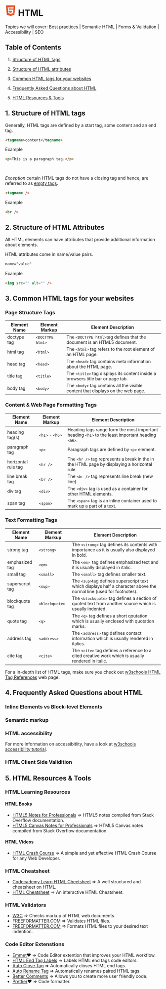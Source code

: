 <h1><img alt="HTML5" width="35px" src="https://raw.githubusercontent.com/devicons/devicon/2ae2a900d2f041da66e950e4d48052658d850630/icons/html5/html5-original.svg" /> HTML</h1>

Topics we will cover: Best practices | Semantic HTML | Forms & Validation | Accessibility | SEO

## Table of Contents
1. [Structure of HTML tags](#structure-of-html-tags)

2. [Structure of HTML attributes](#structure-of-html-attributes)

3. [Common HTML tags for your websites](common-html-tags-for-your-websites)

4. [Frequently Asked Questions about HTML]()

5. [HTML Resources & Tools](#html-resources--tools)

## 1. Structure of HTML tags
Generally, HTML tags are defined by a start tag, some content and an end tag.
```html
<tagname>content</tagname>
```
Example
```html
<p>This is a paragraph tag.</p>
```
<br />

*Exception* certain HTML tags do not have a closing tag and hence, are referred to as [empty tags](https://developer.mozilla.org/en-US/docs/Learn/Getting_started_with_the_web/HTML_basics).
```html
<tagname />
```
Example 
```html
<br />
```

## 2. Structure of HTML Attributes
All HTML elements can have attributes that provide additional information about elements.

HTML attributes come in name/value pairs.
```html
name="value"
```
Example
```html
<img src="" alt="" />
```

## 3. Common HTML tags for your websites

### Page Structure Tags

|Element Name|Element Markup|Element Description|
|---|---|---|
|doctype tag|`<DOCTYPE html>`|The `<DOCTYPE html>`tag defines that the document is an HTML5 document.|
|html tag|`<html>`|The `<html>` tag refers to the root element of an HTML page.|
|head tag|`<head>`|The `<head>` tag contains meta information about the HTML page.|
|title tag|`<title>`|The `<title>` tag displays its content inside a browsers title bar or page tab.|
|body tag|`<body>`|The `<body>` tag contains all the visible content that displays on the web page.|

### Content & Web Page Formatting Tags

|Element Name|Element Markup|Element Description|
|---|---|---|
|heading tag(s)|`<h1>` - `<h6>`|Heading tags range form the most important heading `<h1>` to the least important heading `<h6>`.|
|paragraph tag|`<p>`|Paragraph tags are defined by `<p>` element.|
|horizontal rule tag|`<hr />`|The `<hr />` tag represents a break in the in the HTML page by displaying a horizontal rule.|
|line break tag|`<br />`|The `<br />` tag represents line break (new line).|
|div tag|`<div>`|The `<div>` tag is used as a container for other HTML elements.|
|span tag|`<span>`|The `<span>` tag is an inline container used to mark up a part of a text.|

### Text Formatting Tags

|Element Name|Element Markup|Element Description|
|---|---|---|
|strong tag|`<strong>`|The `<strong>` tag defines its contents with importance as it is usually also displayed in bold.|
|emphasized tag|`<em>`|The `<em> `tag defines emphasized text and it is usually displayed in italic.|
|small tag|`<small>`|The `<small>` tag defines smaller text.|
|superscript tag|`<sup>`|The `<sup>`tag defines superscript text which displays half a character above the normal line (used for footnotes).|
|blockquote tag|`<blockquote>`|The `<blockquote>` tag defines a section of quoted text from another source which is usually indented.|
|quote tag|`<q>`|The `<q>` tag defines a short qoutation which is usually enclosed with quotation marks.
|address tag|`<address>`|The `<address>` tag defines contact information which is usually rendered in italics.|
|cite tag|`<cite>`|The `<cite>` tag defines a reference to a cited creative work which is usually rendered in italic.|

For a  in-depth list of HTML tags, make sure you check out [w3schools HTML Tag References](https://www.w3schools.com/tags/default.asp) web page.

## 4. Frequently Asked Questions about HTML

### Inline Elements vs Block-level Elements

### Semantic markup

### HTML accessibility


For more information on accessibitlity, have a look at [w3schools accessibility tutorial](https://www.w3schools.com/accessibility/index.php).

### HTML Client Side Validition


## 5. HTML Resources & Tools

### HTML Learning Resources

#### HTML Books
- [HTML5 Notes for Professionals](https://books.goalkicker.com/HTML5Book/) => HTML5 notes compiled from Stack Overflow documentation.
- [HTML5 Canvas Notes for Professionals](https://books.goalkicker.com/HTML5CanvasBook/) => HTML5 Canvas notes compiled from Stack Overflow documentation.

#### HTML Videos
- [HTML Crash Course](https://www.youtube.com/watch?v=UB1O30fR-EE&t=7s) => A simple and yet effective HTML Crash Course for any Web Developer.

### HTML Cheatsheet
- [Codecademy Learn HTML Cheetsheet](https://www.codecademy.com/learn/learn-html/modules/learn-html-elements/cheatsheet) => A well structured and cheatsheet on  HTML.
- [HTML Cheatsheet](https://htmlcheatsheet.com/) => An interactive HTML Cheatsheet.

### HTML Validators
- [W3C](https://validator.w3.org/) => Checks markup of HTML web documents.
- [FREEFORMATTER.COM](https://www.freeformatter.com/html-validator.html) => Validates HTML files.
- [FREEFORMATTER.COM](https://www.freeformatter.com/html-formatter.html) => Formats HTML files to your desired text indention.

### Code Editor Extenstions
- [Emmet](https://emmet.io/):heart: => Code Editor extention that improves your HTML workflow.
- [HTML End Tag Labels](https://marketplace.visualstudio.com/items?itemName=anteprimorac.html-end-tag-labels) => Labels HTML end tags code editors.
- [Auto Close Tag](https://marketplace.visualstudio.com/items?itemName=formulahendry.auto-close-tag) => Automatically closes HTML end tags.
- [Auto Rename Tag](https://marketplace.visualstudio.com/items?itemName=formulahendry.auto-rename-tag) => Automatically renames paired HTML tags.
- [Better Comments](https://marketplace.visualstudio.com/items?itemName=aaron-bond.better-comments) => Allows you to create more user friendly code.
- [Prettier](https://marketplace.visualstudio.com/items?itemName=esbenp.prettier-vscode):heart: => Code formatter.